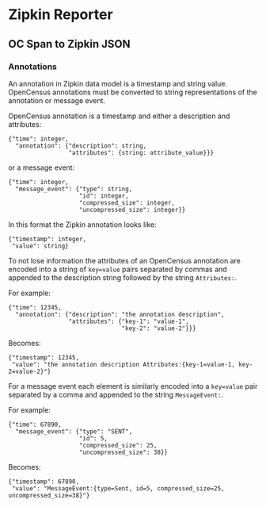 # Zipkin Reporter

## OC Span to Zipkin JSON

### Annotations

An annotation in Zipkin data model is a timestamp and string value. OpenCensus annotations must be converted to string representations of the annotation or message event.

OpenCensus annotation is a timestamp and either a description and attributes:

```
{"time": integer,
  "annotation": {"description": string, 
                 "attributes": {string: attribute_value}}}
``` 

or a message event:

```
{"time": integer,
  "message_event": {"type": string, 
                    "id": integer,
                    "compressed_size": integer,
                    "uncompressed_size": integer}}
``` 

In this format the Zipkin annotation looks like:
                 
```
{"timestamp": integer,
 "value": string}
```

To not lose information the attributes of an OpenCensus annotation are encoded into a string of `key=value` pairs separated by commas and appended to the description string followed by the string `Attributes:`.

For example:

```
{"time": 12345,
  "annotation": {"description": "the annotation description", 
                 "attributes": {"key-1": "value-1",
                                "key-2": "value-2"}}}
``` 

Becomes:

```
{"timestamp": 12345,
 "value": "the annotation description Attributes:{key-1=value-1, key-2=value-2}"}
```

For a message event each element is similarly encoded into a `key=value` pair separated by a comma and appended to the string `MessageEvent:`.

For example:

```
{"time": 67890,
  "message_event": {"type": "SENT", 
                    "id": 5,
                    "compressed_size": 25,
                    "uncompressed_size": 38}}
``` 

Becomes:

```
{"timestamp": 67890,
 "value": "MessageEvent:{type=Sent, id=5, compressed_size=25, uncompressed_size=38}"}
```
